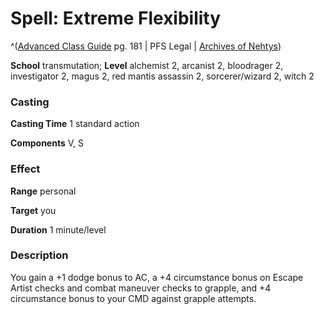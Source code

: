 # Spell: Extreme Flexibility

^([Advanced Class Guide][ss-extreme-flexibility] pg. 181 | PFS Legal | [Archives of Nehtys][sn-extreme-flexibility])

**School** transmutation; **Level** alchemist 2, arcanist 2, bloodrager 2, investigator 2, magus 2, red mantis assassin 2, sorcerer/wizard 2, witch 2

### Casting

**Casting Time** 1 standard action  

**Components** V, S

### Effect

**Range** personal  

**Target** you  

**Duration** 1 minute/level

### Description

You gain a +1 dodge bonus to AC, a +4 circumstance bonus on Escape Artist checks and combat maneuver checks to grapple, and +4 circumstance bonus to your CMD against grapple attempts.

[ss-extreme-flexibility]: http://paizo.com/products/btpy978v
[sn-extreme-flexibility]: http://www.archivesofnethys.com/SpellDisplay.aspx?ItemName=Extreme%20Flexibility